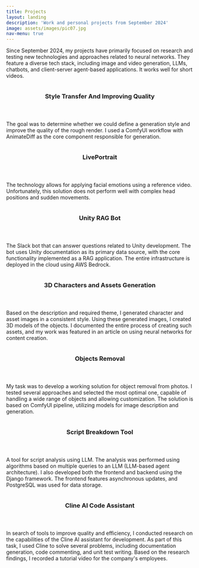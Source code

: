 ```yaml
---
title: Projects
layout: landing
description: 'Work and personal projects from September 2024'
image: assets/images/pic07.jpg
nav-menu: true
---
```


<!-- Main -->
<div id="main">

<!-- One -->
<section id="one">
	<div class="inner">
<!-- 		<header class="major">
			<h2>Sed amet aliquam</h2>
		</header> -->
		<p>Since September 2024, my projects have primarily focused on research and testing new technologies and approaches related to neural networks. They feature a diverse tech stack, including image and video generation, LLMs, chatbots, and client-server agent-based applications. It works well for short videos.</p>
	</div>
</section>

<!-- Two -->
<section id="two" class="spotlights">
	<section>
<!-- 		<a href="generic.html" class="image"> -->
		<img src="{% link assets/images/girl_dance.gif %}" alt="" data-position="center center" />
<!-- 		</a> -->
		<div class="content">
			<div class="inner">
				<header class="major">
					<h3>Style Transfer And Improving Quality</h3>
				</header>
				<p>The goal was to determine whether we could define a generation style and improve the quality of the rough render. I used a ComfyUI workflow with AnimateDiff as the core component responsible for generation.</p>
<!-- 				<ul class="actions">
					<li><a href="generic.html" class="button">Learn more</a></li>
				</ul> -->
			</div>
		</div>
	</section>
	<section>
<!-- 		<a href="generic.html" class="image"> -->
		<img src="{% link assets/images/LivePortrait2.gif %}" alt="" data-position="top center" />
<!-- 		</a> -->
		<div class="content">
			<div class="inner">
				<header class="major">
					<h3>LivePortrait</h3>
				</header>
				<p>The technology allows for applying facial emotions using a reference video. Unfortunately, this solution does not perform well with complex head positions and sudden movements.</p>
<!-- 				<ul class="actions">
					<li><a href="generic.html" class="button">Learn more</a></li>
				</ul> -->
			</div>
		</div>
	</section>
	<section>
<!-- 		<a href="generic.html" class="image"> -->
		<img src="{% link assets/images/unity_helper_bot.png %}" alt="" data-position="25% 25%" />
<!-- 		</a> -->
		<div class="content">
			<div class="inner">
				<header class="major">
					<h3>Unity RAG Bot</h3>
				</header>
				<p>The Slack bot that can answer questions related to Unity development. The bot uses Unity documentation as its primary data source, with the core functionality implemented as a RAG application. The entire infrastructure is deployed in the cloud using AWS Bedrock.</p>
<!-- 				<ul class="actions">
					<li><a href="generic.html" class="button">Learn more</a></li>
				</ul> -->
			</div>
		</div>
	</section>
	<section>
<!-- 		<a href="generic.html" class="image"> -->
		<img src="{% link assets/images/characters_generation.jpg %}" alt="" data-position="25% 25%" />
<!-- 		</a> -->
		<div class="content">
			<div class="inner">
				<header class="major">
					<h3>3D Characters and Assets Generation</h3>
				</header>
				<p>Based on the description and required theme, I generated character and asset images in a consistent style. Using these generated images, I created 3D models of the objects. I documented the entire process of creating such assets, and my work was featured in an article on using neural networks for content creation.</p>
<!-- 				<ul class="actions">
					<li><a href="generic.html" class="button">Learn more</a></li>
				</ul> -->
			</div>
		</div>
	</section>
	<section>
<!-- 		<a href="generic.html" class="image"> -->
		<img src="{% link assets/images/remove.gif %}" alt="" data-position="25% 25%" />
<!-- 		</a> -->
		<div class="content">
			<div class="inner">
				<header class="major">
					<h3>Objects Removal</h3>
				</header>
				<p>My task was to develop a working solution for object removal from photos. I tested several approaches and selected the most optimal one, capable of handling a wide range of objects and allowing customization. The solution is based on ComfyUI pipeline, utilizing models for image description and generation.</p>
<!-- 				<ul class="actions">
					<li><a href="generic.html" class="button">Learn more</a></li>
				</ul> -->
			</div>
		</div>
	</section>
	<section>
<!-- 		<a href="generic.html" class="image"> -->
		<img src="{% link assets/images/script.jpg %}" alt="" data-position="25% 25%" />
<!-- 		</a> -->
		<div class="content">
			<div class="inner">
				<header class="major">
					<h3>Script Breakdown Tool</h3>
				</header>
				<p>A tool for script analysis using LLM. The analysis was performed using algorithms based on multiple queries to an LLM (LLM-based agent architecture). I also developed both the frontend and backend using the Django framework. The frontend features asynchronous updates, and PostgreSQL was used for data storage.</p>
<!-- 				<ul class="actions">
					<li><a href="generic.html" class="button">Learn more</a></li>
				</ul> -->
			</div>
		</div>
	</section>
		<section>
<!-- 		<a href="generic.html" class="image"> -->
		<img src="{% link assets/images/cline.jpg %}" alt="" data-position="25% 25%" />
<!-- 		</a> -->
		<div class="content">
			<div class="inner">
				<header class="major">
					<h3>Cline AI Code Assistant</h3>
				</header>
				<p>In search of tools to improve quality and efficiency, I conducted research on the capabilities of the Cline AI assistant for development. As part of this task, I used Cline to solve several problems, including documentation generation, code commenting, and unit test writing. Based on the research findings, I recorded a tutorial video for the company's employees.</p>
<!-- 				<ul class="actions">
					<li><a href="generic.html" class="button">Learn more</a></li>
				</ul> -->
			</div>
		</div>
	</section>
</section>

<!-- Three -->


</div>
